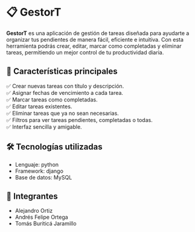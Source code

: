 # 📋 GestorT

**GestorT** es una aplicación de gestión de tareas diseñada para ayudarte a organizar tus pendientes de manera fácil, eficiente e intuitiva. Con esta herramienta podrás crear, editar, marcar como completadas y eliminar tareas, permitiendo un mejor control de tu productividad diaria.

## 📌 Características principales

✅ Crear nuevas tareas con título y descripción.  
✅ Asignar fechas de vencimiento a cada tarea.  
✅ Marcar tareas como completadas.  
✅ Editar tareas existentes.  
✅ Eliminar tareas que ya no sean necesarias.  
✅ Filtros para ver tareas pendientes, completadas o todas.  
✅ Interfaz sencilla y amigable.

## 🛠️ Tecnologías utilizadas

- Lenguaje: python
- Framework: django
- Base de datos: MySQL

## 🤠 Integrantes

- Alejandro Ortiz
- Andrés Felipe Ortega
- Tomás Buriticá Jaramillo



